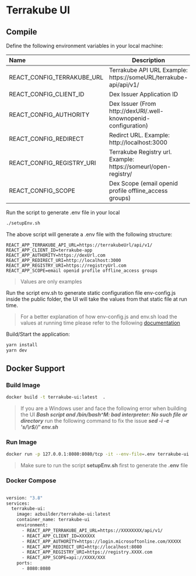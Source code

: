# Terrakube UI

## Compile

Define the following environment variables in your local machine:

|Name                         | Description                                                          |
|:----------------------------|----------------------------------------------------------------------|
|REACT_CONFIG_TERRAKUBE_URL   | Terrakube API URL Example: https://someURL/terrakube-api/api/v1/     | 
|REACT_CONFIG_CLIENT_ID       | Dex Issuer Application ID                                            |
|REACT_CONFIG_AUTHORITY       | Dex Issuer (From http://dexURl/.well-knownopenid-configuration)      |
|REACT_CONFIG_REDIRECT        | Redirct URL. Example: http://localhost:3000                          |
|REACT_CONFIG_REGISTRY_URI    | Terrakube Registry url. Example: https://someurl/open-registry/      |
|REACT_CONFIG_SCOPE           | Dex Scope (email openid profile offline_access groups)               |

Run the script to generate .env file in your local

```bash
./setupEnv.sh
```

The above script will generate a .env file with the following structure:

```
REACT_APP_TERRAKUBE_API_URL=https://terrakubeUrl/api/v1/
REACT_APP_CLIENT_ID=terrakube-app
REACT_APP_AUTHORITY=https://dexUrl.com
REACT_APP_REDIRECT_URI=http://localhost:3000
REACT_APP_REGISTRY_URI=https://registryUrl.com
REACT_APP_SCOPE=email openid profile offline_access groups
```

> Values are only examples

Run the script env.sh to generate static configuration file env-config.js inside the public folder, the UI will take the values from that static file at run time.

> For a better explanation of how env-config.js and env.sh load the values at running time please refer to the following [documentation](https://www.freecodecamp.org/news/how-to-implement-runtime-environment-variables-with-create-react-app-docker-and-nginx-7f9d42a91d70/)

Build/Start the application:

```bash
yarn install
yarn dev
```

## Docker Support

### Build Image

```bash
docker build -t terrakube-ui:latest  .
```

> If you are a Windows user and face the following error when building the UI ***Bash script and /bin/bash^M: bad interpreter: No such file or directory*** run the following command to fix the issue ***sed -i -e 's/\r$//' env.sh***

### Run Image

```bash
docker run -p 127.0.0.1:8080:8080/tcp -it --env-file=.env terrakube-ui:latest
```

> Make sure to run the script  **setupEnv.sh** first to generate the **.env** file

### Docker Compose

```dockerfile

version: "3.8"
services:
  terrakube-ui:
    image: azbuilder/terrakube-ui:latest
    container_name: terrakube-ui
    environment:
      - REACT_APP_TERRAKUBE_API_URL=https://XXXXXXXX/api/v1/
      - REACT_APP_CLIENT_ID=XXXXXX
      - REACT_APP_AUTHORITY=https://login.microsoftonline.com/XXXXX
      - REACT_APP_REDIRECT_URI=http://localhost:8080
      - REACT_APP_REGISTRY_URI=https://registry.XXXX.com
      - REACT_APP_SCOPE=api://XXXX/XXX
    ports:
      - 8080:8080 
```